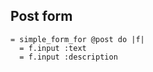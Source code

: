 ## Post form

```haml
= simple_form_for @post do |f|
  = f.input :text
  = f.input :description
```

